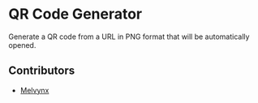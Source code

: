 # QR Code Generator

Generate a QR code from a URL in PNG format that will be automatically opened.

## Contributors

- [Melvynx](https://github.com/melvynx)
